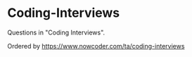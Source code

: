 # Coding-Interviews
Questions in "Coding Interviews".

Ordered by https://www.nowcoder.com/ta/coding-interviews
